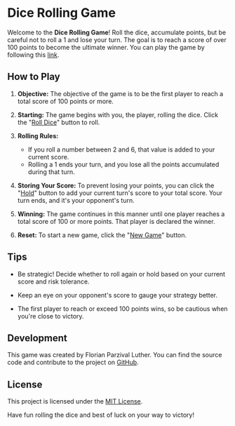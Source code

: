 # Dice Rolling Game

Welcome to the **Dice Rolling Game**! Roll the dice, accumulate points, but be careful not to roll a 1 and lose your turn. The goal is to reach a score of over 100 points to become the ultimate winner. You can play the game by following this [link](https://florianparzivalluther.github.io/diceGame/).

## How to Play

1. **Objective:** The objective of the game is to be the first player to reach a total score of 100 points or more.

2. **Starting:** The game begins with you, the player, rolling the dice. Click the "[Roll Dice](https://florianparzivalluther.github.io/diceGame/)" button to roll.

3. **Rolling Rules:**
   - If you roll a number between 2 and 6, that value is added to your current score.
   - Rolling a 1 ends your turn, and you lose all the points accumulated during that turn.
   
4. **Storing Your Score:** To prevent losing your points, you can click the "[Hold](https://florianparzivalluther.github.io/diceGame/)" button to add your current turn's score to your total score. Your turn ends, and it's your opponent's turn.

5. **Winning:** The game continues in this manner until one player reaches a total score of 100 or more points. That player is declared the winner.

6. **Reset:** To start a new game, click the "[New Game](https://florianparzivalluther.github.io/diceGame/)" button.

## Tips

- Be strategic! Decide whether to roll again or hold based on your current score and risk tolerance.

- Keep an eye on your opponent's score to gauge your strategy better.

- The first player to reach or exceed 100 points wins, so be cautious when you're close to victory.

## Development

This game was created by Florian Parzival Luther. You can find the source code and contribute to the project on [GitHub](https://github.com/yourusername/diceRollingGame).

## License

This project is licensed under the [MIT License](LICENSE.md).

Have fun rolling the dice and best of luck on your way to victory!
